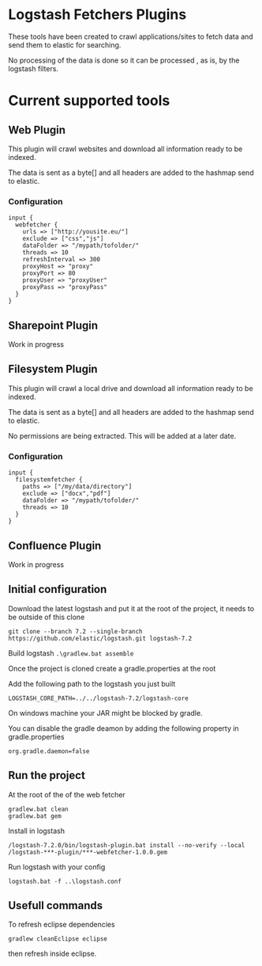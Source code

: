 # Logstash Fetchers Plugins

These tools have been created to crawl applications/sites to fetch data and send them to elastic for searching.

No processing of the data is done so it can be processed , as is, by the logstash filters.

# Current supported tools

## Web Plugin

This plugin will crawl websites and download all information ready to be indexed.

The data is sent as a byte[] and all headers are added to the hashmap send to elastic.

### Configuration

```
input {
  webfetcher {
	urls => ["http://yousite.eu/"]
	exclude => ["css","js"]
	dataFolder => "/mypath/tofolder/"
	threads => 10
	refreshInterval => 300
	proxyHost => "proxy"
	proxyPort => 80
	proxyUser => "proxyUser"
	proxyPass => "proxyPass"
  }
}
```

## Sharepoint Plugin

Work in progress

## Filesystem Plugin

This plugin will crawl a local drive and download all information ready to be indexed.

The data is sent as a byte[] and all headers are added to the hashmap send to elastic.

No permissions are being extracted. This will be added at a later date.

### Configuration

```
input {
  filesystemfetcher {
	paths => ["/my/data/directory"]
	exclude => ["docx","pdf"]
	dataFolder => "/mypath/tofolder/"
	threads => 10
  }
}
```

## Confluence Plugin

Work in progress


## Initial configuration

Download the latest logstash and put it at the root of the project, it needs to be outside of this clone

```git clone --branch 7.2 --single-branch https://github.com/elastic/logstash.git logstash-7.2```

Build logstash
```.\gradlew.bat assemble```

Once the project is cloned create a gradle.properties at the root

Add the following path to the logstash you just built

```LOGSTASH_CORE_PATH=../../logstash-7.2/logstash-core```

On windows machine your JAR might be blocked by gradle.

You can disable the gradle deamon by adding the following property in gradle.properties

```org.gradle.daemon=false```

## Run the project

At the root of the of the web fetcher

```
gradlew.bat clean
gradlew.bat gem
```

Install in logstash

```/logstash-7.2.0/bin/logstash-plugin.bat install --no-verify --local /logstash-***-plugin/***-webfetcher-1.0.0.gem```

Run logstash with your config

```logstash.bat -f ..\logstash.conf```

## Usefull commands

To refresh eclipse dependencies

```gradlew cleanEclipse eclipse```

then refresh inside eclipse.